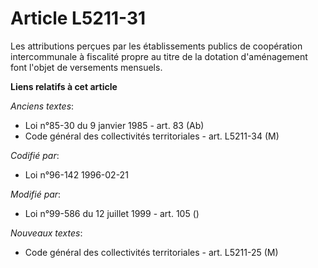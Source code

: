# Article L5211-31

Les attributions perçues par les établissements publics de coopération intercommunale à fiscalité propre au titre de la
dotation d'aménagement font l'objet de versements mensuels.

**Liens relatifs à cet article**

_Anciens textes_:

  - Loi n°85-30 du 9 janvier 1985 - art. 83 (Ab)
  - Code général des collectivités territoriales - art. L5211-34 (M)

_Codifié par_:

  - Loi n°96-142 1996-02-21

_Modifié par_:

  - Loi n°99-586 du 12 juillet 1999 - art. 105 ()

_Nouveaux textes_:

  - Code général des collectivités territoriales - art. L5211-25 (M)
